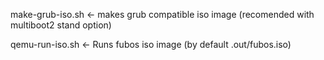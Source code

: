 
 make-grub-iso.sh	<- makes grub compatible iso image (recomended with multiboot2 stand option)

 qemu-run-iso.sh	<- Runs fubos iso image (by default .out/fubos.iso)

